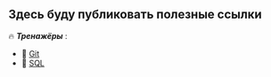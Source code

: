 ## Здесь буду публиковать полезные ссылки

:fire: ***Тренажёры*** :<br>
  - :link: [Git](https://githowto.com/ru)
  - :link: [SQL](https://sql-academy.org/ru)

